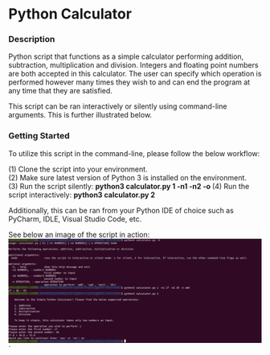 # Python Calculator

### Description
Python script that functions as a simple calculator performing addition, subtraction, multiplication and division. Integers and floating point numbers are both accepted in this calculator. The user can specify which operation is performed however many times they wish to and can end the program at any time that they are satisfied.

This script can be ran interactively or silently using command-line arguments. This is further illustrated below.

### Getting Started
To utilize this script in the command-line, please follow the below workflow:

(1) Clone the script into your environment.\
(2) Make sure latest version of Python 3 is installed on the environment.\
(3) Run the script silently: **python3 calculator.py 1 -n1 <number> -n2 <number> -o <operation>**
(4) Run the script interactively: **python3 calculator.py 2**

Additionally, this can be ran from your Python IDE of choice such as PyCharm, IDLE, Visual Studio Code, etc.

See below an image of the script in action:
![Image of Calculator](https://github.com/markusewalker/Misc-Python-Scripts/blob/main/python-calculator/calculator.png)
`

